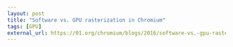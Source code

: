 ```yaml
---
layout: post
title: "Software vs. GPU rasterization in Chromium"
tags: [GPU]
external_url: https://01.org/chromium/blogs/2016/software-vs.-gpu-rasterization-chromium
---
```

